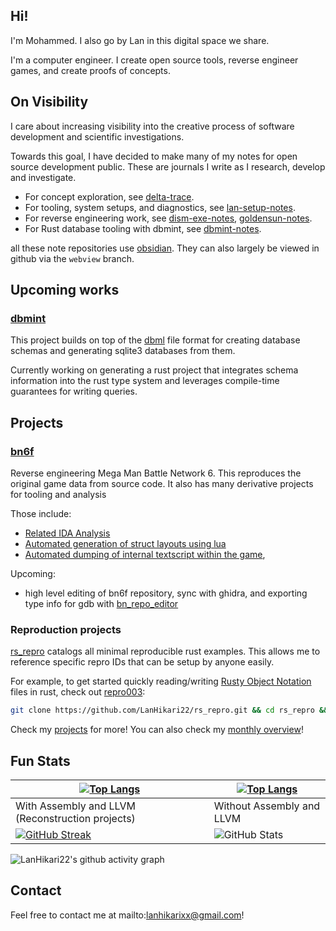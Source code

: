 ## Hi!

I'm Mohammed. I also go by Lan in this digital space we share.

I'm a computer engineer. I create open source tools, reverse engineer games, and create proofs of concepts. 

## On Visibility

I care about increasing visibility into the creative process of software development and scientific investigations.

Towards this goal, I have decided to make many of my notes for open source development public. These are journals I write as I research, develop and investigate. 

- For concept exploration, see [delta-trace](https://github.com/deltatraced/delta-trace/tree/webview).
- For tooling, system setups, and diagnostics, see [lan-setup-notes](https://github.com/LanHikari22/lan-setup-notes/tree/webview).
- For reverse engineering work, see [dism-exe-notes](https://github.com/dism-exe/dism-exe-notes/tree/webview/lan), [goldensun-notes](https://github.com/FutureFractal/goldensun-notes/tree/webview/lan).
- For Rust database tooling with dbmint, see [dbmint-notes](https://github.com/dbmint/dbmint-notes/tree/webview).

all these note repositories use [obsidian](https://obsidian.md/). They can also largely be viewed in github via the `webview` branch.

## Upcoming works

### [dbmint](https://github.com/LanHikari22/dbmint)

This project builds on top of the [dbml](https://dbml.dbdiagram.io/home/) file format for creating database schemas and generating sqlite3 databases from them. 

Currently working on generating a rust project that integrates schema information into the rust type system and leverages compile-time guarantees for writing queries.

## Projects

### [bn6f](https://github.com/dism-exe/bn6f)

Reverse engineering Mega Man Battle Network 6. This reproduces the original game data from source code. It also has many derivative projects for tooling and analysis

Those include:
- [Related IDA Analysis](https://github.com/LanHikari22/GBA-IDA-Pseudo-Terminal) 
- [Automated generation of struct layouts using lua](https://github.com/LanHikari22/GBA_Memory-Access-Scanner)
- [Automated dumping of internal textscript within the game](https://github.com/LanHikari22/bn_textscript_dumper),

Upcoming:
- high level editing of bn6f repository, sync with ghidra, and exporting type info for gdb with [bn_repo_editor](https://github.com/LanHikari22/bn_repo_editor)

### Reproduction projects

[rs_repro](https://github.com/LanHikari22/rs_repro) catalogs all minimal reproducible rust examples. This allows me to reference specific repro IDs that can be setup by anyone easily. 

For example, to get started quickly reading/writing [Rusty Object Notation](https://github.com/ron-rs/ron) files in rust, check out [repro003](https://github.com/LanHikari22/rs_repro/blob/main/src/repro_tracked/repro003_ron_read_write.rs): 

```sh
git clone https://github.com/LanHikari22/rs_repro.git && cd rs_repro && cargo run --features "repro003"
```

Check my [projects](https://github.com/deltatraced/delta-trace/blob/webview/lan/portfolio/Projects.md) for more! You can also check my [monthly overview](https://github.com/deltatraced/delta-trace/blob/webview/lan/overview/monthly/2025/Mn%2009%20September.md)!

## Fun Stats

| [![Top Langs](https://github-readme-stats.vercel.app/api/top-langs/?username=LanHikari22)](https://github.com/LanHikari22) | [![Top Langs](https://github-readme-stats.vercel.app/api/top-langs/?username=LanHikari22&hide=Assembly,LLVM)](https://github.com/LanHikari22)<br>                                               |
| -------------------------------------------------------------------------------------------------------------------------- | ----------------------------------------------------------------------------------------------------------------------------------------------------------------------------------------------- |
| With Assembly and LLVM (Reconstruction projects)                                                                           | Without Assembly and LLVM                                                                                                                                                                       |
| [![GitHub Streak](https://streak-stats.demolab.com?user=LanHikari22&border_radius=6)](https://github.com/LanHikari22)      | ![GitHub Stats](https://github-readme-stats.vercel.app/api?username=LanHikari22&show_icons=true&include_all_commits=true&count_private=true&theme=tokyonight&hide_border=true&rank_icon=github) |

![LanHikari22's github activity graph](https://github-readme-activity-graph.vercel.app/graph?username=LanHikari22&theme=tokyo-night&hide_border=true)

## Contact

Feel free to contact me at mailto:lanhikarixx@gmail.com!
